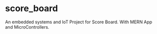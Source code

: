 # score_board
An embedded systems and IoT Project for Score Board. With MERN App and MicroControllers.
